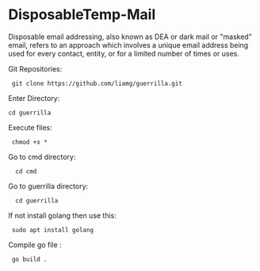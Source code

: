 # DisposableTemp-Mail
Disposable email addressing, also known as DEA or dark mail or "masked" email, refers to an approach which involves a unique email address being used for every contact, entity, or for a limited number of times or uses.

Git Repositories:

     git clone https://github.com/liamg/guerrilla.git

Enter Directory:

    cd guerrilla

Execute files:

     chmod +x *

Go to cmd directory:

      cd cmd

Go to guerrilla directory:

      cd guerrilla

If not install golang then use this:

     sudo apt install golang

Compile go file :

     go build .

     

     
